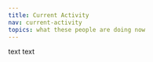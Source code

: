 ```yaml
---
title: Current Activity
nav: current-activity
topics: what these people are doing now
---
```


text
text
